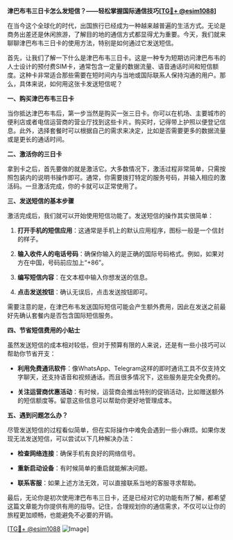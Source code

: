 **津巴布韦三日卡怎么发短信？——轻松掌握国际通信技巧[[TG💪+ @esim1088](https://t.me/s/esim1088)]**

在当今这个全球化的时代，出国旅行已经成为一种越来越普遍的生活方式。无论是商务出差还是休闲旅游，了解目的地的通信方式都显得尤为重要。今天，我们就来聊聊津巴布韦三日卡的使用方法，特别是如何通过它发送短信。

首先，让我们了解一下什么是津巴布韦三日卡。这是一种专为短期访问津巴布韦的人士设计的预付费SIM卡，通常包含一定量的数据流量、语音通话时间和短信额度。这种卡非常适合那些需要在短时间内与当地或国际联系人保持沟通的用户。那么，具体来说，如何用这张卡发送短信呢？

**一、购买津巴布韦三日卡**

当你抵达津巴布韦后，第一步当然是购买一张三日卡。你可以在机场、主要城市的便利店或者电信运营商的营业厅找到这些卡片。购买时，记得带上护照以便登记信息。此外，选择套餐时可以根据自己的需求来决定，比如是否需要更多的数据流量或是更长的通话时间。

**二、激活你的三日卡**

拿到卡之后，首先要做的就是激活它。大多数情况下，激活过程非常简单，只需按照包装内的说明书操作即可。通常，你需要拨打特定的服务号码，并输入相应的激活码。一旦激活完成，你的卡就可以正常使用了。

**三、发送短信的基本步骤**

激活完成后，我们就可以开始使用短信功能了。发送短信的操作其实很简单：

1. **打开手机的短信应用**：这通常是手机上的默认应用程序，图标一般是一个信封的样子。
   
2. **输入收件人的电话号码**：确保你输入的是正确的国际号码格式。例如，如果对方在中国，号码前应加上“+86”。
   
3. **编写短信内容**：在文本框中输入你想发送的信息。
   
4. **点击发送按钮**：确认无误后，点击发送按钮即可。

需要注意的是，在津巴布韦发送国际短信可能会产生额外费用，因此在发送之前最好先确认套餐内是否包含国际短信服务。

**四、节省短信费用的小贴士**

虽然发送短信的成本相对较低，但对于预算有限的人来说，还是有一些小技巧可以帮助你节省开支：

- **利用免费通讯软件**：像WhatsApp、Telegram这样的即时通讯工具不仅支持文字聊天，还支持语音和视频通话。而且很多情况下，这些服务是完全免费的。
  
- **关注运营商优惠活动**：有时候，运营商会推出特别的促销活动，比如赠送额外的短信额度等。留意这些信息可以帮助你更好地管理成本。

**五、遇到问题怎么办？**

尽管发送短信的过程看似简单，但在实际操作中难免会遇到一些小麻烦。如果你发现无法发送短信，可以尝试以下几种解决办法：

- **检查网络连接**：确保手机有良好的网络信号。
  
- **重新启动设备**：有时候简单的重启就能解决问题。
  
- **联系客服**：如果上述方法无效，可以直接联系当地的客服寻求帮助。

最后，无论你是初次使用津巴布韦三日卡，还是已经对它的功能有所了解，都希望这篇文章能为你提供有用的指导。记住，合理规划你的通信需求，不仅可以让你的旅程更加顺畅，也能避免不必要的开销。

[[TG💪+ @esim1088](https://t.me/s/esim1088) ![Image](https://i.postimg.cc/4NQfJmqS/Snipaste-2025-05-13-00-14-12.png)]